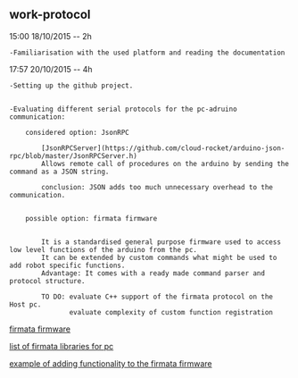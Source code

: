 work-protocol
--------------------------------------------------------------------------------

15:00 18/10/2015 -- 2h

	-Familiarisation with the used platform and reading the documentation

17:57 20/10/2015 -- 4h

	-Setting up the github project.


	-Evaluating different serial protocols for the pc-adruino communication:

		considered option: JsonRPC 

			[JsonRPCServer](https://github.com/cloud-rocket/arduino-json-rpc/blob/master/JsonRPCServer.h)
			Allows remote call of procedures on the arduino by sending the command as a JSON string.
			
			conclusion: JSON adds too much unnecessary overhead to the communication.
	

		possible option: firmata firmware 

			
			It is a standardised general purpose firmware used to access low level functions of the arduino from the pc. 
			It can be extended by custom commands what might be used to add robot specific functions.
			Advantage: It comes with a ready made command parser and protocol structure.
			
			TO DO: evaluate C++ support of the firmata protocol on the Host pc.
				   evaluate complexity of custom function registration
			
[firmata firmware](https://github.com/firmata/arduino)

[list of firmata libraries for pc](http://www.firmata.org/wiki/Download)

[example of adding functionality to the firmata firmware](http://www.instructables.com/id/Going-Beyond-StandardFirmata-Adding-New-Device-Sup/step5/Adding-STEPPERDATA-Subcommands-to-Both-the-Client-/)


			
			
